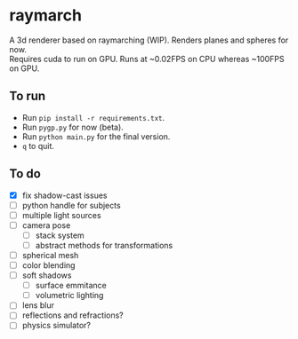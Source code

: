# raymarch
A 3d renderer based on raymarching (WIP).
Renders planes and spheres for now.<br>
Requires cuda to run on GPU. Runs at ~0.02FPS on CPU whereas ~100FPS on GPU.

## To run
- Run `pip install -r requirements.txt`.
- Run `pygp.py` for now (beta).
- Run `python main.py` for the final version.
- `q` to quit.

## To do
- [x] fix shadow-cast issues
- [ ] python handle for subjects
- [ ] multiple light sources
- [ ] camera pose
  - [ ] stack system
  - [ ] abstract methods for transformations
- [ ] spherical mesh
- [ ] color blending
- [ ] soft shadows
  - [ ] surface emmitance
  - [ ] volumetric lighting
- [ ] lens blur
- [ ] reflections and refractions?
- [ ] physics simulator?
